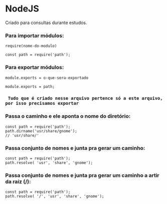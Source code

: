 # NodeJS
 Criado para consultas durante estudos.
### Para importar módulos: 
`require(nome-do-modulo)`

    const path = require('path');

### Para exportar módulos:
`module.exports = o-que-sera-exportado`

    module.exports = path;
### ` Tudo que é criado nesse arquivo pertence só a este arquivo, por isso precisamos exportar`


###  Passa o caminho e ele aponta o nome do diretório:
    const path = require('path');
    path.dirname('usr/share/gnome');
    // 'usr/share/'

### Passa conjunto de nomes e junta pra gerar um caminho:
    const path = require('path');
    path.resolve( 'usr', 'share', 'gnome');

### Passa conjunto de nomes e junta pra gerar um caminho a artir da raíz (/): 
    const path = require('path');
    path.resolve( '/', 'usr', 'share', 'gnome');